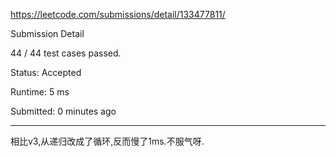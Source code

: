 https://leetcode.com/submissions/detail/133477811/

Submission Detail

44 / 44 test cases passed.

Status: Accepted

Runtime: 5 ms

Submitted: 0 minutes ago

***
相比v3,从递归改成了循环,反而慢了1ms.不服气呀.